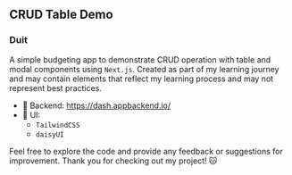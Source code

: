 ## CRUD Table Demo

### Duit

A simple budgeting app to demonstrate CRUD operation with table and modal components using `Next.js`. Created as part of my learning journey and may contain elements that reflect my learning process and may not represent best practices.

- 🚧 Backend: https://dash.appbackend.io/
- 🌼 UI:
  - `TailwindCSS`
  - `daisyUI`

Feel free to explore the code and provide any feedback or suggestions for improvement. Thank you for checking out my project! 🐱